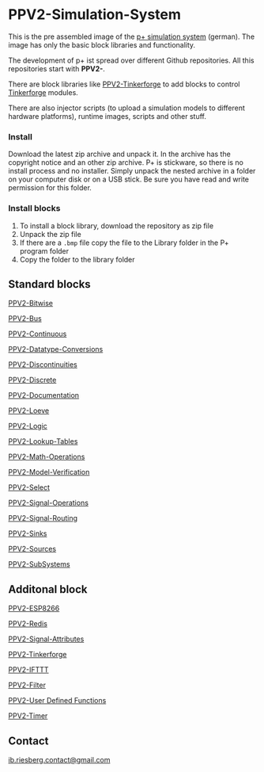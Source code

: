 # PPV2-Simulation-System
This is the pre assembled image of the [p+ simulation system](https://www.elektronik-kompass.de/elektronikloesungen/pplus) (german). 
The image has only the basic block libraries and functionality. 

The development of p+ ist spread over different Github repositories. All this repositories start with **PPV2-**.

There are block libraries like [PPV2-Tinkerforge](https://github.com/Mynogs/PPV2-Tinkerforge) to add blocks to control [Tinkerforge](https://www.tinkerforge.com/en) modules.

There are also injector scripts (to upload a simulation models to different hardware platforms), runtime images, scripts and other stuff.

### Install
Download the latest zip archive and unpack it. In the archive has the copyright notice and an other zip archive. 
P+ is stickware, so there is no install process and no installer. Simply unpack the nested archive in a folder on your computer disk or on a USB stick. Be sure you have read and write permission for this folder. 

### Install blocks
1. To install a block library, download the repository as zip file
2. Unpack the zip file
3. If there are a `.bmp` file copy the file to the Library folder in the P+ program folder
4. Copy the folder to the library folder

## Standard blocks
[PPV2-Bitwise](https://github.com/Mynogs/PPV2-Bitwise)

[PPV2-Bus](https://github.com/Mynogs/PPV2-Bus)

[PPV2-Continuous](https://github.com/Mynogs/PPV2-Continuous)

[PPV2-Datatype-Conversions](https://github.com/Mynogs/PPV2-Datatype-Conversions)

[PPV2-Discontinuities](https://github.com/Mynogs/PPV2-Discontinuities)

[PPV2-Discrete](https://github.com/Mynogs/PPV2-Discrete)

[PPV2-Documentation](https://github.com/Mynogs/PPV2-Documentation)

[PPV2-Loeve](https://github.com/Mynogs/PPV2-Loeve)

[PPV2-Logic](https://github.com/Mynogs/PPV2-Logic)

[PPV2-Lookup-Tables](https://github.com/Mynogs/PPV2-Lookup-Tables)

[PPV2-Math-Operations](https://github.com/Mynogs/PPV2-Math-Operations)

[PPV2-Model-Verification](https://github.com/Mynogs/PPV2-Model-Verification)

[PPV2-Select](https://github.com/Mynogs/PPV2-Select)

[PPV2-Signal-Operations](https://github.com/Mynogs/PPV2-Signal-Operations)

[PPV2-Signal-Routing](https://github.com/Mynogs/PPV2-Signal-Routing)

[PPV2-Sinks](https://github.com/Mynogs/PPV2-Sinks)

[PPV2-Sources](https://github.com/Mynogs/PPV2-Sources)

[PPV2-SubSystems](https://github.com/Mynogs/PPV2-SubSystems)

## Additonal block
[PPV2-ESP8266](https://github.com/Mynogs/PPV2-ESP8266)

[PPV2-Redis](https://github.com/Mynogs/PPV2-Redis)

[PPV2-Signal-Attributes](https://github.com/Mynogs/PPV2-Signal-Attributes)

[PPV2-Tinkerforge](https://github.com/Mynogs/PPV2-Tinkerforge)

[PPV2-IFTTT](https://github.com/Mynogs/PPV2-IFTTT)

[PPV2-Filter](https://github.com/Mynogs/PPV2-Filter)

[PPV2-User Defined Functions](https://github.com/Mynogs/PPV2-User-Defined-Functions)

[PPV2-Timer](https://github.com/Mynogs/PPV2-Timer)


## Contact
ib.riesberg.contact@gmail.com


